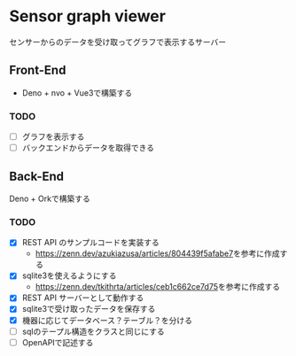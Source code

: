 # Sensor graph viewer

センサーからのデータを受け取ってグラフで表示するサーバー

## Front-End

- Deno + nvo + Vue3で構築する

### TODO

- [ ] グラフを表示する
- [ ] バックエンドからデータを取得できる

## Back-End

Deno + Orkで構築する

### TODO

- [x] REST API のサンプルコードを実装する
  - <https://zenn.dev/azukiazusa/articles/804439f5afabe7>を参考に作成する
- [x] sqlite3を使えるようにする
  - <https://zenn.dev/tkithrta/articles/ceb1c662ce7d75>を参考に作成する
- [x] REST API サーバーとして動作する
- [x] sqlite3で受け取ったデータを保存する
- [x] 機器に応じてデータベース？テーブル？を分ける
- [ ] sqlのテープル構造をクラスと同じにする
- [ ] OpenAPIで記述する
